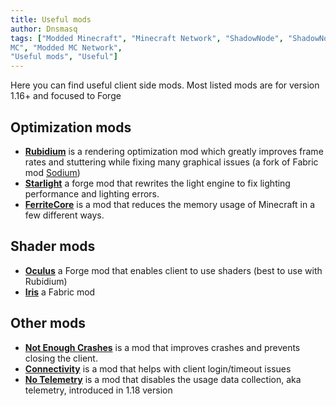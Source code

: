 ```yaml
---
title: Useful mods
author: Dnsmasq
tags: ["Modded Minecraft", "Minecraft Network", "ShadowNode", "ShadowNode Modded", "Modded
MC", "Modded MC Network",
"Useful mods", "Useful"]
---
```


Here you can find useful client side mods.
Most listed mods are for version 1.16+ and focused to Forge

## Optimization mods

 - **[Rubidium](https://www.curseforge.com/minecraft/mc-mods/rubidium)** is a rendering optimization mod which greatly improves frame rates and stuttering while fixing many graphical issues (a fork of Fabric mod [Sodium](https://modrinth.com/mod/sodium))
 -  **[Starlight](https://modrinth.com/mod/starlight-forge)** a forge mod that rewrites the light engine to fix lighting performance and lighting errors.
 -  **[FerriteCore](https://www.curseforge.com/minecraft/mc-mods/ferritecore)** is a mod that reduces the memory usage of Minecraft in a few different ways.
 
  
## Shader mods
 - **[Oculus](https://www.curseforge.com/minecraft/mc-mods/oculus)** a Forge mod that enables client to use shaders (best to use with Rubidium)
 - [**Iris**](https://modrinth.com/mod/iris)  a Fabric mod 

## Other mods

 - **[Not Enough Crashes](https://www.curseforge.com/minecraft/mc-mods/not-enough-crashes-forge)** is a mod that improves crashes and prevents closing the client.
 - **[Connectivity](https://www.curseforge.com/minecraft/mc-mods/connectivity)** is a mod that helps with client login/timeout issues
 - **[No Telemetry](https://www.curseforge.com/minecraft/mc-mods/no-telemetry)** is a mod that disables the usage data collection, aka telemetry, introduced in 1.18 version
